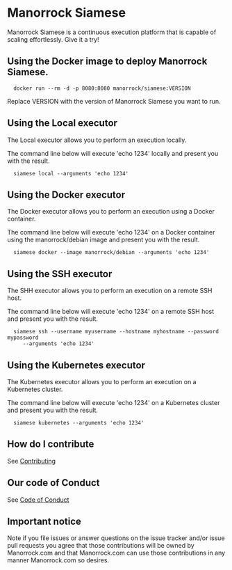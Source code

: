 # Manorrock Siamese

Manorrock Siamese is a continuous execution platform that is capable of
scaling effortlessly. Give it a try!

## Using the Docker image to deploy Manorrock Siamese.

```shell
  docker run --rm -d -p 8080:8080 manorrock/siamese:VERSION
```

Replace VERSION with the version of Manorrock Siamese you want to run.

## Using the Local executor

The Local executor allows you to perform an execution locally.

The command line below will execute 'echo 1234' locally and present you with the result.

```
  siamese local --arguments 'echo 1234'
```

## Using the Docker executor

The Docker executor allows you to perform an execution using a Docker container.

The command line below will execute 'echo 1234' on a Docker container using the
manorrock/debian image and present you with the result.

```
  siamese docker --image manorrock/debian --arguments 'echo 1234'
```

## Using the SSH executor

The SHH executor allows you to perform an execution on a remote SSH host.

The command line below will execute 'echo 1234' on a remote SSH host and 
present you with the result.

```
  siamese ssh --username myusername --hostname myhostname --password mypassword
     --arguments 'echo 1234'
```

## Using the Kubernetes executor

The Kubernetes executor allows you to perform an execution on a Kubernetes cluster.

The command line below will execute 'echo 1234' on a Kubernetes cluster and 
present you with the result.

```
  siamese kubernetes --arguments 'echo 1234'
```

## How do I contribute

See [Contributing](CONTRIBUTING.md)

## Our code of Conduct

See [Code of Conduct](CODE_OF_CONDUCT.md)

## Important notice

Note if you file issues or answer questions on the issue tracker and/or issue
pull requests you agree that those contributions will be owned by Manorrock.com
and that Manorrock.com can use those contributions in any manner Manorrock.com
so desires.

